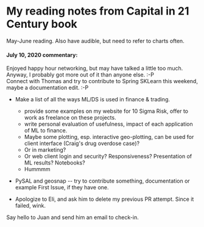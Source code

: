 # My reading notes from Capital in 21 Century book

May-June reading. Also have audible, but need to refer to charts often.  

#### July 10, 2020 commentary:  

Enjoyed happy hour networking, but may have talked a little too much.  
Anyway, I probably got more out of it than anyone else. :-P  
Connect with Thomas and try to contribute to Spring SKLearn this weekend, maybe a documentation edit. :-P  

 * Make a list of all the ways ML/DS is used in finance & trading.  
   - provide some examples on my website for 10 Sigma Risk, offer to work as freelance on these projects. 
   - write personal evaluation of usefulness, impact of each application of ML to finance.  
   - Maybe some plotting, esp. interactive geo-plotting, can be used for client interface (Craig's drug overdose case)?
   - Or in marketing?  
   - Or web client login and security?  Responsiveness?  Presentation of ML results? Notebooks?
   - Hummmm
   
 * PySAL and geosnap -- try to contribute something, documentation or example First Issue, if they have one.    
 * Apologize to Eli, and ask him to delete my previous PR attempt. Since it failed, wink.  

Say hello to Juan and send him an email to check-in.  
